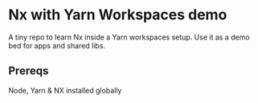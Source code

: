 # Nx with Yarn Workspaces demo

A tiny repo to learn Nx inside a Yarn workspaces setup. Use it as a demo bed for apps and shared libs.

## Prereqs

Node, Yarn & NX installed globally
